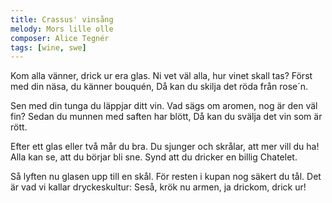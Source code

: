 ```yaml
---
title: Crassus' vinsång
melody: Mors lille olle
composer: Alice Tegnér
tags: [wine, swe]
---
```


Kom alla vänner, drick ur era glas.
Ni vet väl alla, hur vinet skall tas?
Först med din näsa,
du känner bouquén,
Då kan du skilja det röda från rose´n.

Sen med din tunga du läppjar ditt vin.
Vad sägs om aromen,
nog är den väl fin?
Sedan du munnen med saften har blött,
Då kan du svälja det vin som är rött.

Efter ett glas eller två mår du bra.
Du sjunger och skrålar,
att mer vill du ha!
Alla kan se, att du börjar bli sne.
Synd att du dricker en billig Chatelet.

Så lyften nu glasen upp till en skål.
För resten i kupan nog säkert du tål.
Det är vad vi kallar dryckeskultur:
Seså, krök nu armen,
ja drickom, drick ur!
